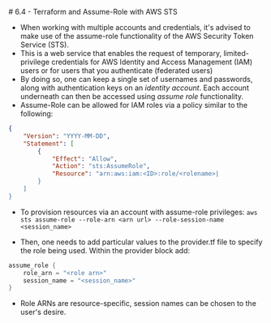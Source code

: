 # 6.4 - Terraform and Assume-Role with AWS STS

- When working with multiple accounts and credentials, it's advised to make use of the assume-role functionality of the AWS Security Token Service (STS).
- This is a web service that enables the request of temporary, limited-privilege credentials for AWS Identity and Access Management (IAM) users or for users that you authenticate (federated users)
- By doing so, one can keep a single set of usernames and passwords, along with authentication keys on an *identity account*. Each account underneath can then be accessed using *assume role* functionality.
- Assume-Role can be allowed for IAM roles via a policy similar to the following:

```json
{
    "Version": "YYYY-MM-DD",
    "Statement": [
        {
            "Effect": "Allow",
            "Action": "sts:AssumeRole",
            "Resource": "arn:aws:iam:<ID>:role/<rolename>|
        }
    ]
}
```

- To provision resources via an account with assume-role privileges:
    `aws sts assume-role --role-arn <arn url> --role-session-name <session_name>`

- Then, one needs to add particular values to the provider.tf file to specify the role being used. Within the provider block add:

```go
assume_role {
    role_arn = "<role arn>"
    session_name = "<session_name>"
}
```

- Role ARNs are resource-specific, session names can be chosen to the user's desire.